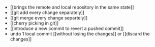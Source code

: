 - [[brings the remote and local repository in the same state]]
- [[git add every change separately]]
- [[git merge every change separtely]]
- [[cherry picking in git]]
- [[introduce a new commit to revert a pushed commit]]
- undo 1 local commit [[without losing the changes]] or [[discard the changes]]